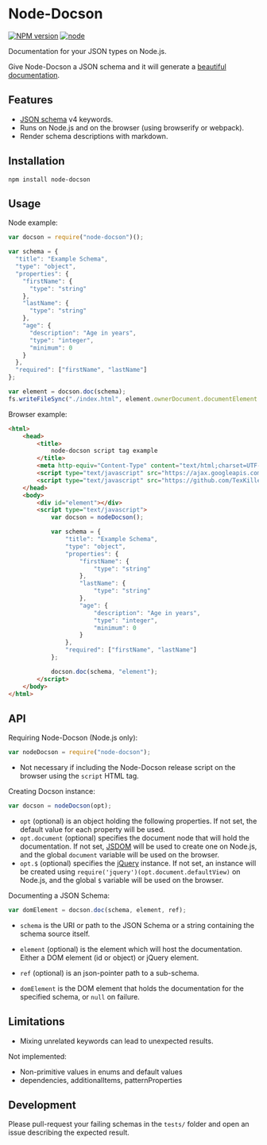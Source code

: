 #  Node-Docson

[![NPM version](https://img.shields.io/npm/v/node-docson.svg)](https://www.npmjs.com/package/node-docson) [![node](https://img.shields.io/node/v/gh-badges.svg)](http://nodejs.org/)

Documentation for your JSON types on Node.js.

Give Node-Docson a JSON schema and it will generate a [beautiful documentation](http://lbovet.github.io/docson/index.html#/docson/examples/example.json).

## Features
* [JSON schema](http://json-schema.org/) v4 keywords.
* Runs on Node.js and on the browser (using browserify or webpack).
* Render schema descriptions with markdown.

## Installation

`npm install node-docson`

## Usage

Node example:

```js
var docson = require("node-docson")();

var schema = {
  "title": "Example Schema",
  "type": "object",
  "properties": {
    "firstName": {
      "type": "string"
    },
    "lastName": {
      "type": "string"
    },
    "age": {
      "description": "Age in years",
      "type": "integer",
      "minimum": 0
    }
  },
  "required": ["firstName", "lastName"]
};

var element = docson.doc(schema);
fs.writeFileSync("./index.html", element.ownerDocument.documentElement.outerHTML);
```

Browser example:

```html
<html>
    <head>
        <title>
            node-docson script tag example
        </title>
        <meta http-equiv="Content-Type" content="text/html;charset=UTF-8">
        <script type="text/javascript" src="https://ajax.googleapis.com/ajax/libs/jquery/2.2.2/jquery.min.js"></script>
        <script type="text/javascript" src="https://github.com/TexKiller/node-docson/releases/download/v0.4.6/node-docson.min.js"></script>
    </head>
    <body>
        <div id="element"></div>
        <script type="text/javascript">
            var docson = nodeDocson();

            var schema = {
                "title": "Example Schema",
                "type": "object",
                "properties": {
                    "firstName": {
                        "type": "string"
                    },
                    "lastName": {
                        "type": "string"
                    },
                    "age": {
                        "description": "Age in years",
                        "type": "integer",
                        "minimum": 0
                    }
                },
                "required": ["firstName", "lastName"]
            };

            docson.doc(schema, "element");
        </script>
    </body>
</html>
```

## API

Requiring Node-Docson (Node.js only):
```javascript
var nodeDocson = require("node-docson");
```
* Not necessary if including the Node-Docson release script on the browser using the `script` HTML tag.

Creating Docson instance:
```javascript
var docson = nodeDocson(opt);
```
* `opt` (optional) is an object holding the following properties. If not set, the default value for each property will be used.
* `opt.document` (optional) specifies the document node that will hold the documentation. If not set, [JSDOM](https://github.com/tmpvar/jsdom) will be used to create one on Node.js, and the global `document` variable will be used on the browser.
* `opt.$` (optional) specifies the [jQuery](https://github.com/jquery/jquery) instance. If not set, an instance will be created using `require('jquery')(opt.document.defaultView)` on Node.js, and the global `$` variable will be used on the browser.

Documenting a JSON Schema:
```javascript
var domElement = docson.doc(schema, element, ref);
```
* `schema` is the URI or path to the JSON Schema or a string containing the schema source itself.
* `element` (optional) is the element which will host the documentation. Either a DOM element (id or object) or jQuery element.
* `ref` (optional) is an json-pointer path to a sub-schema.

* `domElement` is the DOM element that holds the documentation for the specified schema, or `null` on failure.


## Limitations

* Mixing unrelated keywords can lead to unexpected results.

Not implemented:
* Non-primitive values in enums and default values
* dependencies, additionalItems, patternProperties

## Development

Please pull-request your failing schemas in the `tests/` folder and open an issue describing the expected result.
